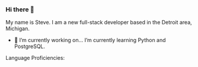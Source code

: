 ### Hi there 👋 ###

My name is Steve.  I am a new full-stack developer based in the Detroit area, Michigan.

- 🔭 I’m currently working on...
  I’m currently learning Python and PostgreSQL.


Language Proficiencies:


